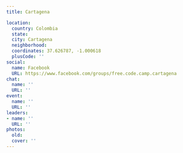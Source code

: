 ```yaml
---
title: Cartagena

location:
  country: Colombia
  state: 
  city: Cartagena
  neighborhood: 
  coordinates: 37.626787, -1.000618
  plusCode: ''
social:
  name: Facebook
  URL: https://www.facebook.com/groups/free.code.camp.cartagena
chat:
  name: ''
  URL: ''
event:
  name: ''
  URL: ''
leaders:
- name: ''
  URL: ''
photos:
  old: 
  cover: ''
---
```

